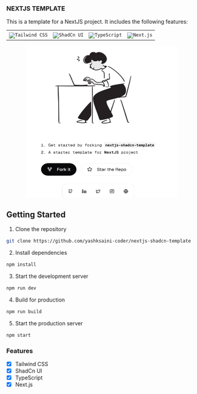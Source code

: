 ### NEXTJS TEMPLATE

This is a template for a NextJS project. It includes the following features:

<div align="center">
	<table>
		<tr>
			<td><code><img width="50" src="https://user-images.githubusercontent.com/25181517/202896760-337261ed-ee92-4979-84c4-d4b829c7355d.png" alt="Tailwind CSS" title="Tailwind CSS"/></code></td>
			<td><code><img width="50" src="https://github.com/user-attachments/assets/e4bd419a-2a4a-459a-ba9a-d3324e693c4d" alt="ShadCn UI" title="ShadCn UI"/></code></td>
			<td><code><img width="50" src="https://user-images.githubusercontent.com/25181517/183890598-19a0ac2d-e88a-4005-a8df-1ee36782fde1.png" alt="TypeScript" title="TypeScript"/></code></td>
			<td><code><img width="50" src="https://github.com/marwin1991/profile-technology-icons/assets/136815194/5f8c622c-c217-4649-b0a9-7e0ee24bd704" alt="Next.js" title="Next.js"/></code></td>
		</tr>
	</table>
</div>

<div align="center">
    <img src ="image.png" height = "400px" width="400px" >
</div>

Getting Started
---------------
1. Clone the repository
```bash
git clone https://github.com/yashksaini-coder/nextjs-shadcn-template
```

2. Install dependencies
```bash
npm install
```

3. Start the development server
```bash
npm run dev
```

4. Build for production
```bash
npm run build
```

5. Start the production server
```bash
npm start
```

### Features

- [x] Tailwind CSS
- [x] ShadCn UI
- [x] TypeScript
- [x] Next.js
